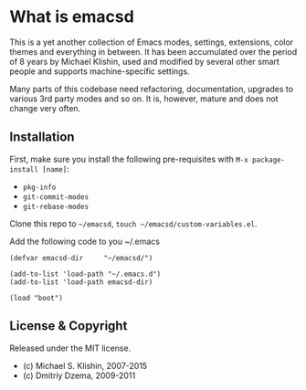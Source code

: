 # What is emacsd

This is a yet another collection of Emacs modes, settings, extensions, color themes
and everything in between. It has been accumulated over the period of 8 years
by Michael Klishin, used and modified by several other smart people and supports
machine-specific settings.

Many parts of this codebase need refactoring, documentation, upgrades to various
3rd party modes and so on. It is, however, mature and does not change very often.


## Installation

First, make sure you install the following pre-requisites with
`M-x package-install [name]`:

 * `pkg-info`
 * `git-commit-modes`
 * `git-rebase-modes` 

Clone this repo to `~/emacsd`, `touch ~/emacsd/custom-variables.el`.

Add the following code to you ~/.emacs

    (defvar emacsd-dir     "~/emacsd/")

    (add-to-list 'load-path "~/.emacs.d")
    (add-to-list 'load-path emacsd-dir)

    (load "boot")




## License & Copyright

Released under the MIT license.

* (c) Michael S. Klishin, 2007-2015
* (c) Dmitriy Dzema, 2009-2011
